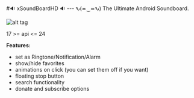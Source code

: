 #:sound: xSoundBoardHD :sound: --- ԅ(≖‿≖ԅ)
The Ultimate Android Soundboard.

![alt tag](https://github.com/xtonousou/xSoundBoardHD/blob/master/showoff.gif?raw=true)

17 >= api <= 24

**Features:**
* set as Ringtone/Notification/Alarm
* show/hide favorites
* animations on click (you can set them off if you want)
* floating stop button
* search functionality
* donate and subscribe options
